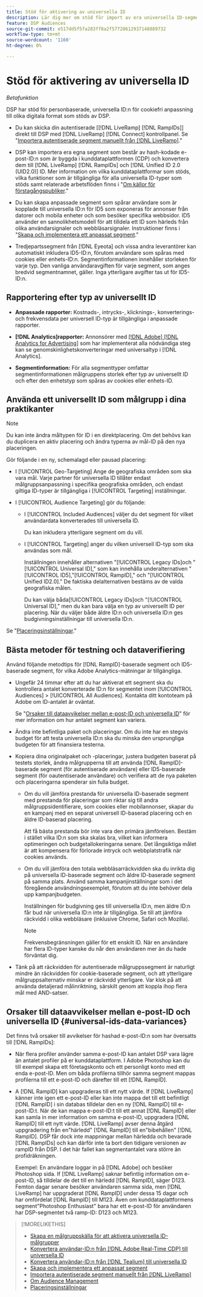 ```yaml
---
title: Stöd för aktivering av universella ID
description: Lär dig mer om stöd för import av era universella ID-segment, skapa anpassade segment för att spåra universella ID:n och konvertera andra användaridentifierare i era förstapartssegment till universella ID:n för cookiefri anpassning.
feature: DSP Audiences
source-git-commit: e517dd5f5fa283ff8a2f57728612937148889732
workflow-type: tm+mt
source-wordcount: '1160'
ht-degree: 0%

---
```


# Stöd för aktivering av universella ID

<!-- Once we have CDP support for ID5 and can set up activation via sources, then maybe I can move this info into "About Sources" and "About Audiences." Or maybe make this the go-to page, removing info from those other pages? -->

*Betafunktion*

DSP har stöd för personbaserade, universella ID:n för cookiefri anpassning till olika digitala format som stöds av DSP.

* Du kan skicka din autentiserade [[!DNL LiveRamp] [!DNL RampIDs]] direkt till DSP med [!DNL LiveRamp] [!DNL Connect] kontrollpanel. Se &quot;[Importera autentiserade segment manuellt från [!DNL LiveRamp]](/help/dsp/audiences/sources/source-import-liveramp-segments.md).&quot;

* DSP kan importera era egna segment som består av hash-kodade e-post-ID:n som är byggda i kunddataplattformen (CDP) och konvertera dem till [!DNL LiveRamp] [!DNL RampIDs] och [!DNL Unified ID 2.0 (UID2.0)] ID. Mer information om vilka kunddataplattformar som stöds, vilka funktioner som är tillgängliga för alla universella ID-typer som stöds samt relaterade arbetsflöden finns i &quot;[Om källor för förstagångspubliker](/help/dsp/audiences/sources/source-about.md).&quot;

* Du kan skapa anpassade segment som spårar användare som är kopplade till universella ID:n för ID5 som exponeras för annonser från datorer och mobila enheter och som besöker specifika webbsidor. ID5 använder en sannolikhetsmodell för att tilldela ett ID som härleds från olika användarsignaler och webbläsarsignaler. Instruktioner finns i &quot;[Skapa och implementera ett anpassat segment](/help/dsp/audiences/custom-segment-create.md).&quot;

* Tredjepartssegment från [!DNL Eyeota] och vissa andra leverantörer kan automatiskt inkludera ID5-ID:n, förutom användare som spåras med cookies eller enhets-ID:n. Segmentinformationen innehåller storleken för varje typ. Den vanliga användaravgiften för varje segment, som anges bredvid segmentnamnet, gäller. Inga ytterligare avgifter tas ut för ID5-ID:n.

<!-- Make above statement more generic when other ID types are available 

* Some third-party segment vendors have started including universal IDs in their segments, and you can use them in saved audiences and as placement targets without any extra steps or extra fees.
-->

## Rapportering efter typ av universellt ID

* **Anpassade rapporter:** Kostnads-, intrycks-, klicknings-, konverterings- och frekvensdata per universell ID-typ är tillgängliga i anpassade rapporter.

* **[!DNL Analytics]rapporter:** Annonsörer med [[!DNL Adobe] [!DNL Analytics for Advertising]](/help/integrations/analytics/overview.md) som har implementerat alla nödvändiga steg kan se genomskinlighetskonverteringar med universaltyp i [!DNL Analytics].

* **Segmentinformation:** För alla segmenttyper omfattar segmentinformationen målgruppens storlek efter typ av universellt ID och efter den enhetstyp som spåras av cookies eller enhets-ID.

## Använda ett universellt ID som målgrupp i dina praktikanter

>[!NOTE]
>
>Du kan inte ändra måltypen för ID i en direktplacering. Om det behövs kan du duplicera en aktiv placering och ändra typerna av mål-ID på den nya placeringen.

Gör följande i en ny, schemalagd eller pausad placering:

* I [!UICONTROL Geo-Targeting] Ange de geografiska områden som ska vara mål. Varje partner för universella ID tillåter endast målgruppsanpassning i specifika geografiska områden, och endast giltiga ID-typer är tillgängliga i [!UICONTROL Targeting] inställningar.

* I [!UICONTROL Audience Targeting] gör du följande:

   * I [!UICONTROL Included Audiences] väljer du det segment för vilket användardata konverterades till universella ID.

     Du kan inkludera ytterligare segment om du vill.

   * I [!UICONTROL Targeting] anger du vilken universell ID-typ som ska användas som mål.

     Inställningen innehåller alternativen &quot;[!UICONTROL Legacy IDs]och &quot;[!UICONTROL Universal ID],&quot; som kan innehålla underalternativen &quot;[!UICONTROL ID5],&quot;[!UICONTROL RampID],&quot; och &quot;[!UICONTROL Unified ID2.0].&quot; De faktiska delalternativen bestäms av de valda geografiska målen.

     Du kan välja båda[!UICONTROL Legacy IDs]och &quot;[!UICONTROL Universal ID],&quot; men du kan bara välja en typ av universellt ID per placering. När du väljer både äldre ID:n och universella ID:n ges budgivningsinställningar till universella ID:n.

Se &quot;[Placeringsinställningar](/help/dsp/campaign-management/placements/placement-settings.md).&quot;

## Bästa metoder för testning och dataverifiering

Använd följande metodtips för [!DNL RampID]-baserade segment och ID5-baserade segment, för vilka Adobe Analytics-mätningar är tillgängliga.

* Ungefär 24 timmar efter att du har aktiverat ett segment ska du kontrollera antalet konverterade ID:n för segmentet inom [!UICONTROL Audiences] > [!UICONTROL All Audiences]. Kontakta ditt kontoteam på Adobe om ID-antalet är oväntat.

  Se &quot;[Orsaker till dataavvikelser mellan e-post-ID och universella ID](#universal-ids-data-variances)&quot; för mer information om hur antalet segment kan variera.

* Ändra inte befintliga paket och placeringar. Om du inte har en stegvis budget för att testa universella ID:n ska du minska den ursprungliga budgeten för att finansiera testerna.

* Kopiera dina originalpaket och -placeringar, justera budgeten baserat på testets storlek, ändra målgrupperna till att använda [!DNL RampID]-baserade segment (för autentiserade användare) eller ID5-baserade segment (för oautentiserade användare) och verifiera att de nya paketen och placeringarna spenderar sin fulla budget.

   * Om du vill jämföra prestanda för universella ID-baserade segment med prestanda för placeringar som riktar sig till andra målgruppsidentifierare, som cookies eller mobilannonser, skapar du en kampanj med en separat universell ID-baserad placering och en äldre ID-baserad placering.

     Att få bästa prestanda bör inte vara den primära jämförelsen. Bestäm i stället vilka ID:n som ska skalas bra, vilket kan informera optimeringen och budgetallokeringarna senare. Det långsiktiga målet är att kompensera för förlorade intryck och webbplatstrafik när cookies används.

   * Om du vill jämföra den totala webbläsarräckvidden ska du inrikta dig på universella ID-baserade segment och äldre ID-baserade segment på samma plats. Använd samma kampanjinställningar som i det föregående användningsexemplet, förutom att du inte behöver dela upp kampanjbudgeten.

     Inställningen för budgivning ges till universella ID:n, men äldre ID:n får bud när universella ID:n inte är tillgängliga. Se till att jämföra räckvidd i olika webbläsare (inklusive Chrome, Safari och Mozilla).

     >[!NOTE]
     >
     >Frekvensbegränsningen gäller för ett enskilt ID. När en användare har flera ID-typer kanske du når den användaren mer än du hade förväntat dig.

* Tänk på att räckvidden för autentiserade målgruppssegment är naturligt mindre än räckvidden för cookie-baserade segment, och att ytterligare målgruppsalternativ minskar er räckvidd ytterligare. Var klok på att använda detaljerad målinriktning, särskilt genom att koppla ihop flera mål med AND-satser.

## Orsaker till dataavvikelser mellan e-post-ID och universella ID {#universal-ids-data-variances}

Det finns två orsaker till avvikelser för hashad e-post-ID:n som har översatts till [!DNL RampIDs]:

* När flera profiler använder samma e-post-ID kan antalet DSP vara lägre än antalet profiler på er kunddataplattform. I Adobe Photoshop kan du till exempel skapa ett företagskonto och ett personligt konto med ett enda e-post-ID. Men om båda profilerna tillhör samma segment mappas profilerna till ett e-post-ID och därefter till ett [!DNL RampID].

* A [!DNL RampID] kan uppgraderas till ett nytt värde. If [!DNL LiveRamp] känner inte igen ett e-post-ID eller kan inte mappa det till ett befintligt [!DNL RampID] i sin databas tilldelar den en ny [!DNL RampID] till e-post-ID:t. När de kan mappa e-post-ID:t till ett annat [!DNL RampID] eller kan samla in mer information om samma e-post-ID, uppgradera [!DNL RampID] till ett nytt värde. [!DNL LiveRamp] avser denna åtgärd uppgradering från en&quot;härledd&quot; [!DNL RampID] till en&quot;bibehållen&quot; [!DNL RampID]. DSP får dock inte mappningar mellan härledda och bevarade [!DNL RampIDs] och kan därför inte ta bort den tidigare versionen av rampID från DSP. I det här fallet kan segmentantalet vara större än profidräkningen.

  Exempel: En användare loggar in på [!DNL Adobe] och besöker Photoshop sida. If [!DNL LiveRamp] saknar befintlig information om e-post-ID, så tilldelar de det till en härledd [!DNL RampID], säger D123. Femton dagar senare besöker användaren samma sida, men [!DNL LiveRamp] har uppgraderat [!DNL RampID] under dessa 15 dagar och har omfördelat [!DNL RampID] till M123. Även om kunddataplattformens segment&quot;Photoshop Enthusiast&quot; bara har ett e-post-ID för användaren har DSP-segmentet två ramp-ID: D123 och M123.

>[!MORELIKETHIS]
>
>* [Skapa en målgruppskälla för att aktivera universella ID-målgrupper](/help/dsp/audiences/sources/source-create.md)
>* [Konvertera användar-ID:n från [!DNL Adobe Real-Time CDP] till universella ID](/help/dsp/audiences/sources/source-adobe-rtcdp.md)
>* [Konvertera användar-ID:n från [!DNL Tealium] till universella ID](/help/dsp/audiences/sources/source-tealium.md)
>* [Skapa och implementera ett anpassat segment](/help/dsp/audiences/custom-segment-create.md)
>* [Importera autentiserade segment manuellt från [!DNL LiveRamp]](/help/dsp/audiences/sources/source-import-liveramp-segments.md)
>* [Om Audience Management](/help/dsp/audiences/audience-about.md)
>* [Placeringsinställningar](/help/dsp/campaign-management/placements/placement-settings.md)
